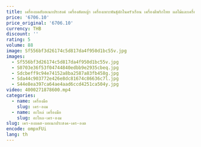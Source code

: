 ```yaml
---
title: เครื่องบดสับอเนกประสงค์ เครื่องตัดหญ้า เครื่องเพาะพันธุ์ผักในครัวเรือน เครื่องตีพริกไทย ผลไม้และเครื่องบด
price: '6706.10'
price_original: '6706.10'
currency: THB
discount: ''
rating: 5
volume: 88
image: Sf556bf3d26174c5d817da4f950d1bc55v.jpg
images:
  - Sf556bf3d26174c5d817da4f950d1bc55v.jpg
  - S0703e36f53f04744840edbb9e2935cbeq.jpg
  - Sdcbeff9c94e74152a8ba2587a83fb458g.jpg
  - Sda44c903772e426e8dc81674c86636c7l.jpg
  - S44e8ea397ca64ae4aad6ccd4251ca504y.jpg
video: 4000271878600.mp4
categories:
  - name: เครื่องมือ
    slug: เคร-องม
  - name: อะไหล่ เครื่องมือ
    slug: อะไหล-เคร-องม
slug: เคร-องบดส-บอเนกประสงค-เคร-องต
encode: ompxFUi
lang: th
---
```

  